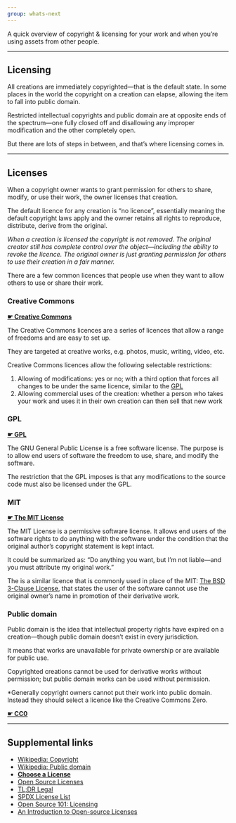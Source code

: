 ```yaml
---
group: whats-next
---
```


A quick overview of copyright & licensing for your work and when you’re using assets from other people.

---

## Licensing

All creations are immediately copyrighted—that is the default state. In some places in the world the copyright on a creation can elapse, allowing the item to fall into public domain.

Restricted intellectual copyrights and public domain are at opposite ends of the spectrum—one fully closed off and disallowing any improper modification and the other completely open.

But there are lots of steps in between, and that’s where licensing comes in.

---

## Licenses

When a copyright owner wants to grant permission for others to share, modify, or use their work, the owner licenses that creation.

The default licence for any creation is “no licence”, essentially meaning the default copyright laws apply and the owner retains all rights to reproduce, distribute, derive from the original.

*When a creation is licensed the copyright is not removed. The original creator still has complete control over the object—including the ability to revoke the licence. The original owner is just granting permission for others to use their creation in a fair manner.*

There are a few common licences that people use when they want to allow others to use or share their work.

### Creative Commons

**[☛ Creative Commons](https://creativecommons.org/)**

The Creative Commons licences are a series of licences that allow a range of freedoms and are easy to set up.

They are targeted at creative works, e.g. photos, music, writing, video, etc.

Creative Commons licences allow the following selectable restrictions:

1. Allowing of modifications: yes or no; with a third option that forces all changes to be under the same licence, similar to the [GPL](#gpl)
2. Allowing commercial uses of the creation: whether a person who takes your work and uses it in their own creation can then sell that new work

### GPL

**[☛ GPL](http://opensource.org/licenses/GPL-3.0)**

The GNU General Public License is a free software license. The purpose is to allow end users of software the freedom to use, share, and modify the software.

The restriction that the GPL imposes is that any modifications to the source code must also be licensed under the GPL.

### MIT

**[☛ The MIT License](http://opensource.org/licenses/MIT)**

The MIT License is a permissive software license. It allows end users of the software rights to do anything with the software under the condition that the original author’s copyright statement is kept intact.

It could be summarized as: “Do anything you want, but I’m not liable—and you must attribute my original work.”

The is a similar licence that is commonly used in place of the MIT: [The BSD 3-Clause License](http://opensource.org/licenses/BSD-3-Clause), that states the user of the software cannot use the original owner’s name in promotion of their derivative work.

### Public domain

Public domain is the idea that intellectual property rights have expired on a creation—though public domain doesn’t exist in every jurisdiction.

It means that works are unavailable for private ownership or are  available for public use.

Copyrighted creations cannot be used for derivative works without permission; but public domain works can be used without permission.

*Generally copyright owners cannot put their work into public domain. Instead they should select a licence like the Creative Commons Zero.

**[☛ CC0](https://creativecommons.org/publicdomain/)**

---

## Supplemental links

- [Wikipedia: Copyright](https://en.wikipedia.org/wiki/Copyright)
- [Wikipedia: Public domain](https://en.wikipedia.org/wiki/Public_domain)
- **[Choose a License](http://choosealicense.com/)**
- [Open Source Licenses](http://opensource.org/licenses)
- [TL;DR Legal](http://www.tldrlegal.com/)
- [SPDX License List](https://spdx.org/licenses/)
- [Open Source 101: Licensing](http://code.tutsplus.com/tutorials/open-source-101-licensing--cms-21279)
- [An Introduction to Open-source Licenses](http://www.sitepoint.com/introduction-to-open-source-licenses/)

